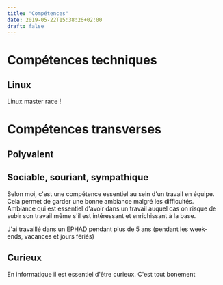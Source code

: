 ```yaml
---
title: "Compétences"
date: 2019-05-22T15:38:26+02:00
draft: false
---
```


# Compétences techniques
## Linux

Linux master race !

# Compétences transverses
## Polyvalent

## Sociable, souriant, sympathique
Selon moi, c'est une compétence essentiel au sein d'un travail en équipe. Cela permet de garder une bonne ambiance malgré les difficultés. Ambiance qui est essentiel d'avoir dans un travail auquel cas on risque de subir son travail même s'il est intéressant et enrichissant à la base.

J'ai travaillé dans un EPHAD pendant plus de 5 ans (pendant les week-ends, vacances et jours fériés)

## Curieux
En informatique il est essentiel d'être curieux. C'est tout bonement
